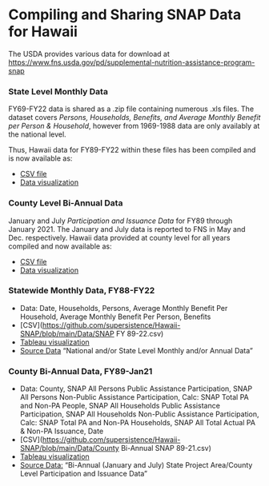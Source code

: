 # Compiling and Sharing SNAP Data for Hawaii

The USDA provides various data for download at https://www.fns.usda.gov/pd/supplemental-nutrition-assistance-program-snap

### State Level Monthly Data 
FY69-FY22 data is shared as a .zip file containing numerous .xls files. 
The dataset covers *Persons, Households, Benefits, and Average Monthly Benefit per Person & Household*, however from 1969-1988 data are only availably at the national level. 

Thus, Hawaii data for FY89-FY22 within these files has been compiled and is now available as:
- [CSV file](https://github.com/supersistence/Hawaii-SNAP/blob/main/Data/Statewide%20Monthly%20SNAP%20FY%2089-22.csv)
- [Data visualization](https://public.tableau.com/views/SNAP_16192081784540/1988-2022MonthlySNAPData?:language=en-US&:display_count=n&:origin=viz_share_link)

### County Level Bi-Annual Data
January and July *Participation and Issuance Data* for FY89 through January 2021.
The January and July data is reported to FNS in May and Dec. respectively.
Hawaii data provided at county level for all years compiled and now available as:

- [CSV file](https://github.com/supersistence/Hawaii-SNAP/blob/main/Data/County%20Bi-Annual%20SNAP%2089-21.csv)
- [Data visualization](https://public.tableau.com/shared/QTTSR946K?:display_count=n&:origin=viz_share_link)

### Statewide Monthly Data, FY88-FY22
- Data: Date, Households, Persons, Average Monthly Benefit Per Household, Average Monthly Benefit Per Person, Benefits
- [CSV](https://github.com/supersistence/Hawaii-SNAP/blob/main/Data/SNAP FY 89-22.csv)
- [Tableau visualization](https://public.tableau.com/views/SNAP_16192081784540/1988-2022MonthlySNAPData?:language=en-US&:display_count=n&:origin=viz_share_link)
- [Source Data](https://www.fns.usda.gov/pd/supplemental-nutrition-assistance-program-snap) “National and/or State Level Monthly and/or Annual Data”

### County Bi-Annual Data, FY89-Jan21
- Data: County, SNAP All Persons Public Assistance Participation, SNAP All Persons Non-Public Assistance Participation, Calc: SNAP Total PA and Non-PA People, SNAP All Households Public Assistance Participation, SNAP All Households Non-Public Assistance Participation, Calc: SNAP Total PA and Non-PA Households, SNAP All Total Actual PA & Non-PA Issuance, Date
- [CSV](https://github.com/supersistence/Hawaii-SNAP/blob/main/Data/County Bi-Annual SNAP 89-21.csv)
- [Tableau visualization](https://public.tableau.com/shared/QTTSR946K?:display_count=n&:origin=viz_share_link)
- [Source Data:](https://www.fns.usda.gov/pd/supplemental-nutrition-assistance-program-snap) “Bi-Annual (January and July) State Project Area/County Level Participation and Issuance Data”
